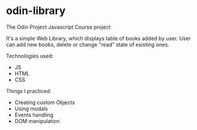 # odin-library
The Odin Project Javascript Course project

It's a simple Web Library, which displays table of books added by user.
User can add new books, delete or change "read" state of existing ones.

Technologies used:
- JS
- HTML
- CSS

Things I practiced:
- Creating custom Objects
- Using modals
- Events handling
- DOM manipulation